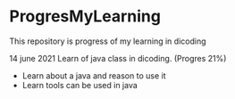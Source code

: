 # ProgresMyLearning
This repository is progress of my learning in dicoding

14 june 2021
Learn of java class in dicoding. (Progres 21%)
  * Learn about a java and reason to use it
  * Learn tools can be used in java 
